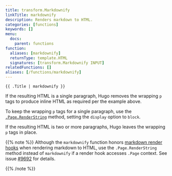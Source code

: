```yaml
---
title: transform.Markdownify
linkTitle: markdownify
description: Renders markdown to HTML.
categories: [functions]
keywords: []
menu:
  docs:
    parent: functions
function:
  aliases: [markdownify]
  returnType: template.HTML
  signatures: [transform.Markdownify INPUT]
relatedFunctions: []
aliases: [/functions/markdownify]
---
```


```go-html-template
{{ .Title | markdownify }}
```

If the resulting HTML is a single paragraph, Hugo removes the wrapping `p` tags to produce inline HTML as required per the example above.

To keep the wrapping `p` tags for a single paragraph, use the [`.Page.RenderString`] method, setting the `display` option to `block`.

If the resulting HTML is two or more paragraphs, Hugo leaves the wrapping `p` tags in place.

[`.Page.RenderString`]: /functions/renderstring/

{{% note %}}
Although the `markdownify` function honors [markdown render hooks] when rendering markdown to HTML, use the `.Page.RenderString` method instead of `markdownify` if a render hook accesses `.Page` context. See issue [#9692] for details.

[markdown render hooks]: /templates/render-hooks/
[#9692]: https://github.com/sunwei/hugoverse/pkg/hugo/issues/9692
{{% /note %}}
